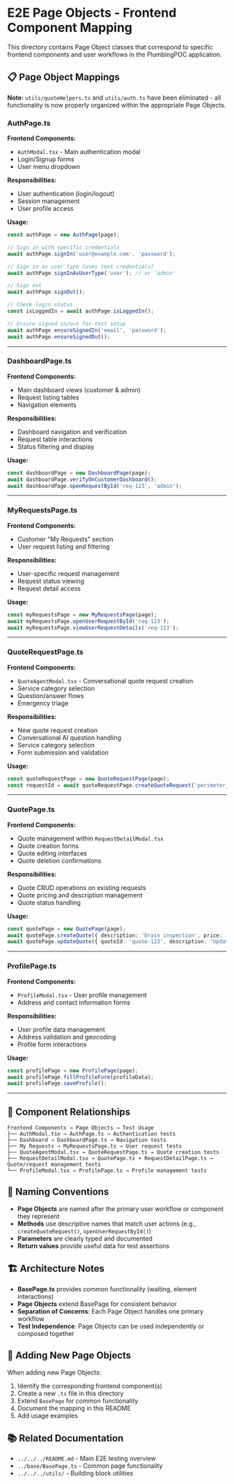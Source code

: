 # E2E Page Objects - Frontend Component Mapping

This directory contains Page Object classes that correspond to specific frontend components and user workflows in the PlumbingPOC application.

## 📋 **Page Object Mappings**

**Note:** `utils/quoteHelpers.ts` and `utils/auth.ts` have been eliminated - all functionality is now properly organized within the appropriate Page Objects.

### **AuthPage.ts**
**Frontend Components:**
- `AuthModal.tsx` - Main authentication modal
- Login/Signup forms
- User menu dropdown

**Responsibilities:**
- User authentication (login/logout)
- Session management
- User profile access

**Usage:**
```typescript
const authPage = new AuthPage(page);

// Sign in with specific credentials
await authPage.signIn('user@example.com', 'password');

// Sign in as user type (uses test credentials)
await authPage.signInAsUserType('user'); // or 'admin'

// Sign out
await authPage.signOut();

// Check login status
const isLoggedIn = await authPage.isLoggedIn();

// Ensure signed in/out for test setup
await authPage.ensureSignedIn('email', 'password');
await authPage.ensureSignedOut();
```

---

### **DashboardPage.ts**
**Frontend Components:**
- Main dashboard views (customer & admin)
- Request listing tables
- Navigation elements

**Responsibilities:**
- Dashboard navigation and verification
- Request table interactions
- Status filtering and display

**Usage:**
```typescript
const dashboardPage = new DashboardPage(page);
await dashboardPage.verifyOnCustomerDashboard();
await dashboardPage.openRequestById('req-123', 'admin');
```

---

### **MyRequestsPage.ts**
**Frontend Components:**
- Customer "My Requests" section
- User request listing and filtering

**Responsibilities:**
- User-specific request management
- Request status viewing
- Request detail access

**Usage:**
```typescript
const myRequestsPage = new MyRequestsPage(page);
await myRequestsPage.openUserRequestById('req-123');
await myRequestsPage.viewUserRequestDetails('req-123');
```

---

### **QuoteRequestPage.ts**
**Frontend Components:**
- `QuoteAgentModal.tsx` - Conversational quote request creation
- Service category selection
- Question/answer flows
- Emergency triage

**Responsibilities:**
- New quote request creation
- Conversational AI question handling
- Service category selection
- Form submission and validation

**Usage:**
```typescript
const quoteRequestPage = new QuoteRequestPage(page);
const requestId = await quoteRequestPage.createQuoteRequest('perimeter_drains');
```

---

### **QuotePage.ts**
**Frontend Components:**
- Quote management within `RequestDetailModal.tsx`
- Quote creation forms
- Quote editing interfaces
- Quote deletion confirmations

**Responsibilities:**
- Quote CRUD operations on existing requests
- Quote pricing and description management
- Quote status handling

**Usage:**
```typescript
const quotePage = new QuotePage(page);
await quotePage.createQuote({ description: 'Drain inspection', price: '450.00' });
await quotePage.updateQuote({ quoteId: 'quote-123', description: 'Updated description', price: '500.00' });
```

---

### **ProfilePage.ts**
**Frontend Components:**
- `ProfileModal.tsx` - User profile management
- Address and contact information forms

**Responsibilities:**
- User profile data management
- Address validation and geocoding
- Profile form interactions

**Usage:**
```typescript
const profilePage = new ProfilePage(page);
await profilePage.fillProfileForm(profileData);
await profilePage.saveProfile();
```

---

## 🔄 **Component Relationships**

```
Frontend Components → Page Objects → Test Usage
├── AuthModal.tsx → AuthPage.ts → Authentication tests
├── Dashboard → DashboardPage.ts → Navigation tests
├── My Requests → MyRequestsPage.ts → User request tests
├── QuoteAgentModal.tsx → QuoteRequestPage.ts → Quote creation tests
├── RequestDetailModal.tsx → QuotePage.ts + RequestDetailPage.ts → Quote/request management tests
└── ProfileModal.tsx → ProfilePage.ts → Profile management tests
```

## 📝 **Naming Conventions**

- **Page Objects** are named after the primary user workflow or component they represent
- **Methods** use descriptive names that match user actions (e.g., `createQuoteRequest()`, `openUserRequestById()`)
- **Parameters** are clearly typed and documented
- **Return values** provide useful data for test assertions

## 🏗️ **Architecture Notes**

- **BasePage.ts** provides common functionality (waiting, element interactions)
- **Page Objects** extend BasePage for consistent behavior
- **Separation of Concerns**: Each Page Object handles one primary workflow
- **Test Independence**: Page Objects can be used independently or composed together

## 🔧 **Adding New Page Objects**

When adding new Page Objects:

1. Identify the corresponding frontend component(s)
2. Create a new `.ts` file in this directory
3. Extend `BasePage` for common functionality
4. Document the mapping in this README
5. Add usage examples

## 📚 **Related Documentation**

- `../../../README.md` - Main E2E testing overview
- `../base/BasePage.ts` - Common page functionality
- `../../../utils/` - Building block utilities